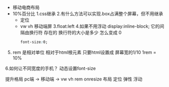 - 移动电商布局
- 10%百分比
 1.css继承
 2.有什么方法可以实现.box占满整个屏幕，但不用继承
  - 定位
  - vw vh 移动端屏
 3.float:left
 4.如果不用浮动 
    display:inline-block;
    它的间隔由换行符 存在的 换行符的大小是多少 怎么变成 0
    ```css
    font-size:0;
    ```
 5. rem 是相对单位 相对于html根元素
 只要html设置成 屏幕宽的1/10 1rem = 10%
 
 6.如何让不同宽度的手机？
 动态设置font-size

 提升格局 pc端 -> 移动端 ->
 vw vh rem onresize
 布局
 定位
 弹性
 浮动